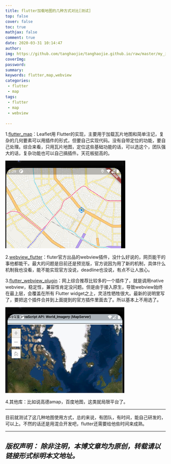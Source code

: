 ```yaml
---
title: flutter加载地图的几种方式对比[测试]
top: false
cover: false
toc: true
mathjax: false
comment: true
date: 2020-03-31 10:14:47
author:
img: https://github.com/tanghaojie/tanghaojie.github.io/raw/master/my_images/cover1.jpg
coverImg:
password:
summary:
keywords: flutter,map,webview
categories:
 - flutter
 - map
tags:
 - flutter
 - map
 - webview

---
```


1.[flutter_map](https://pub.dev/packages/flutter_map)：Leaflet用 Flutter的实现，主要用于加载瓦片地图和简单注记，复杂的几何要素可以用插件的形式，但要自己实现代码。没有自带定位的功能，要自己处理。综合来看，只用瓦片地图，定位这些基础功能的话，可以选这个，团队强大的话，复杂功能也可以自己搞插件。天花板挺高的。

![flutter_map，自己加了定位](https://github.com/tanghaojie/tanghaojie.github.io/raw/master/my_images/flutter_map.jpg)

2.[webview_flutter](https://pub.dev/packages/webview_flutter)：fluter官方出品的webview插件，没什么好说的，网页能干的事他都能干。最大的问题是目前还是预览版，官方说因为用了新的机制，具体什么机制我也没看，能不能实现官方没说，deadline也没说，有点不让人放心。

3.[flutter_webview_plugin](https://pub.dev/packages/flutter_webview_plugin)：网上综合推荐比较多的一个插件了，就是调用native webview，稳定性，兼容性肯定没问题。但是由于接入原生，导致webview始终在最上层，会覆盖在所有 Flutter widget之上，灵活性牺牲很大。最新的说明里写了，要把这个插件合并到上面提到的官方插件里面去了。所以基本上不用选了。

![flutter_webview_plugin,注意右上角debug标识都被覆盖了](https://github.com/tanghaojie/tanghaojie.github.io/raw/master/my_images/webviewplugin.jpg)

4.其他库：比如说高德amap，百度地图，这类就局限平台了。

---

目前就测试了这几种地图使用方式，总的来说，有团队，有时间，能自己研发的，可以上。不然的话还是用混合开发吧，flutter还需要给他些时间来成熟。

---
*版权声明：*
*除非注明，本博文章均为原创，转载请以链接形式标明本文地址。*
---